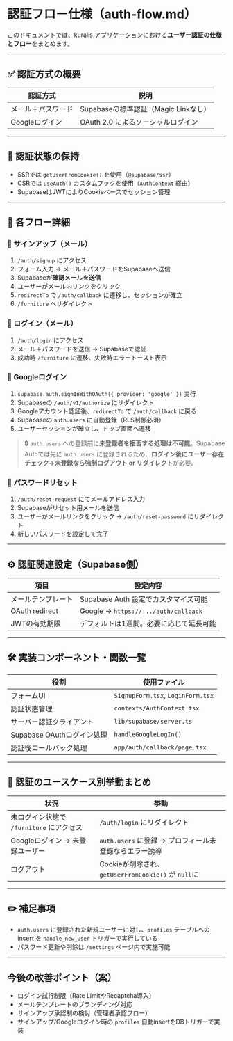 # 認証フロー仕様（auth-flow.md）

このドキュメントでは、kuralis アプリケーションにおける**ユーザー認証の仕様とフロー**をまとめます。

---

## ✅ 認証方式の概要

| 認証方式           | 説明                                 |
| ------------------ | ------------------------------------ |
| メール＋パスワード | Supabaseの標準認証（Magic Linkなし） |
| Googleログイン     | OAuth 2.0 によるソーシャルログイン   |

---

## 📍 認証状態の保持

- SSRでは `getUserFromCookie()` を使用（`@supabase/ssr`）
- CSRでは `useAuth()` カスタムフックを使用（`AuthContext` 経由）
- SupabaseはJWTによりCookieベースでセッション管理

---

## 🔐 各フロー詳細

### 🔸 サインアップ（メール）

1. `/auth/signup` にアクセス
2. フォーム入力 → メール＋パスワードをSupabaseへ送信
3. Supabaseが**確認メールを送信**
4. ユーザーがメール内リンクをクリック
5. `redirectTo` で `/auth/callback` に遷移し、セッションが確立
6. `/furniture` へリダイレクト

### 🔸 ログイン（メール）

1. `/auth/login` にアクセス
2. メール＋パスワードを送信 → Supabaseで認証
3. 成功時 `/furniture` に遷移、失敗時エラートースト表示

### 🔸 Googleログイン

1. `supabase.auth.signInWithOAuth({ provider: 'google' })` 実行
2. Supabaseの `/auth/v1/authorize` にリダイレクト
3. Googleアカウント認証後、`redirectTo` で `/auth/callback` に戻る
4. Supabaseの `auth.users` に自動登録（RLS制御必須）
5. ユーザーセッションが確立し、トップ画面へ遷移

> 🔒 `auth.users` への登録前に**未登録者を拒否する処理は不可能**。Supabase Authでは先に `auth.users` に登録されるため、**ログイン後にユーザー存在チェック→未登録なら強制ログアウト or リダイレクト**が必要。

### 🔸 パスワードリセット

1. `/auth/reset-request` にてメールアドレス入力
2. Supabaseがリセット用メールを送信
3. ユーザーがメールリンクをクリック → `/auth/reset-password` にリダイレクト
4. 新しいパスワードを設定して完了

---

## ⚙ 認証関連設定（Supabase側）

| 項目               | 設定内容                                |
| ------------------ | --------------------------------------- |
| メールテンプレート | Supabase Auth 設定でカスタマイズ可能    |
| OAuth redirect     | Google → `https://.../auth/callback`    |
| JWTの有効期限      | デフォルトは1週間。必要に応じて延長可能 |

---

## 🛠 実装コンポーネント・関数一覧

| 役割                       | 使用ファイル                      |
| -------------------------- | --------------------------------- |
| フォームUI                 | `SignupForm.tsx`, `LoginForm.tsx` |
| 認証状態管理               | `contexts/AuthContext.tsx`        |
| サーバー認証クライアント   | `lib/supabase/server.ts`          |
| Supabase OAuthログイン処理 | `handleGoogleLogIn()`             |
| 認証後コールバック処理     | `app/auth/callback/page.tsx`      |

---

## 🧪 認証のユースケース別挙動まとめ

| 状況                                     | 挙動                                                   |
| ---------------------------------------- | ------------------------------------------------------ |
| 未ログイン状態で `/furniture` にアクセス | `/auth/login` にリダイレクト                           |
| Googleログイン → 未登録ユーザー          | `auth.users` に登録 → プロフィール未登録ならエラー誘導 |
| ログアウト                               | Cookieが削除され、`getUserFromCookie()` が `null`に    |

---

## ✏️ 補足事項

- `auth.users` に登録された新規ユーザーに対し、`profiles` テーブルへの insert を `handle_new_user` トリガーで実行している
- パスワード更新や削除は `/settings` ページ内で実施可能

---

## 今後の改善ポイント（案）

- ログイン試行制限（Rate LimitやRecaptcha導入）
- メールテンプレートのブランディング対応
- サインアップ承認制の検討（管理者承認フロー）
- サインアップ/Googleログイン時の `profiles` 自動insertをDBトリガーで実装
